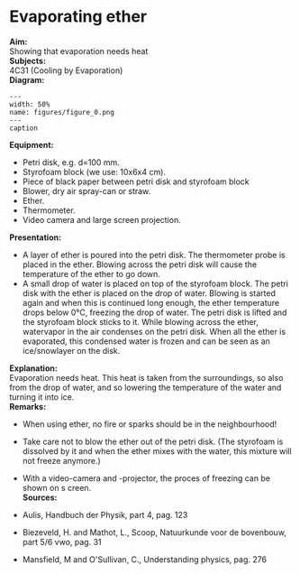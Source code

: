 # Evaporating ether 
    
<b> Aim: </b>  
 Showing that evaporation needs heat    
<b> Subjects: </b>  
 4C31 (Cooling by Evaporation)   
<b> Diagram: </b>  
   
```{figure} figures/figure_0.png  
---  
width: 50%  
name: figures/figure_0.png  
---  
caption  
``` 
      
<b> Equipment: </b>  
 
 *  Petri disk, e.g. d=100 mm. 
 *  Styrofoam block (we use: 10x6x4 cm). 
 *  Piece of black paper between petri disk and styrofoam block 
 *  Blower, dry air spray-can or straw. 
 *  Ether. 
 *  Thermometer. 
 *  Video camera and large screen projection.
       
<b> Presentation: </b>  
 
 *  A layer of ether is poured into the petri disk. The thermometer probe is placed in the ether. Blowing across the petri disk will cause the temperature of the ether to go down. 
 *  A small drop of water is placed on top of the styrofoam block. The petri disk with the ether is placed on the drop of water. Blowing is started again and when this is continued long enough, the ether temperature drops below 0°C, freezing the drop of water. The petri disk is lifted and the styrofoam block sticks to it. While blowing across the ether, watervapor in the air condenses on the petri disk. When all the ether is evaporated, this condensed water is frozen and can be seen as an ice/snowlayer on the disk.
    
<b> Explanation: </b>  
 Evaporation needs heat. This heat is taken from the surroundings, so also from the drop of water, and so lowering the temperature of the water and turning it into ice.    
<b> Remarks: </b>  
 
 *  When using ether, no fire or sparks should be in the neighbourhood! 
 *  Take care not to blow the ether out of the petri disk. (The styrofoam is dissolved by it and when the ether mixes with the water, this mixture will not freeze anymore.) 
 *  With a video-camera and -projector, the proces of freezing can be shown on s
creen.   
<b> Sources: </b>  
 
 *  Aulis, Handbuch der Physik, part 4, pag. 123 
 *  Biezeveld, H. and Mathot, L., Scoop, Natuurkunde voor de bovenbouw, part 5/6 vwo, pag. 31 
 *  Mansfield, M and O'Sullivan, C., Understanding physics, pag. 276
  